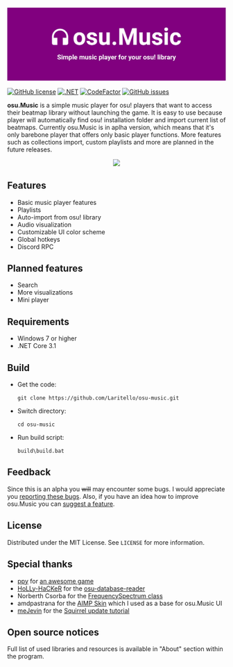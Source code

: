 ![osu.Music](https://github.com/Laritello/osu-music/blob/main/.github/README/header.jpg?raw=true)

[![GitHub license](https://img.shields.io/github/license/Laritello/osu-music)](https://github.com/Laritello/osu-music/blob/main/LICENSE)
[![.NET](https://github.com/Laritello/osu-music/actions/workflows/dotnet.yml/badge.svg)](https://github.com/Laritello/osu-music/actions/workflows/dotnet.yml)
[![CodeFactor](https://www.codefactor.io/repository/github/laritello/osu-music/badge)](https://www.codefactor.io/repository/github/laritello/osu-music)
[![GitHub issues](https://img.shields.io/github/issues/Laritello/osu-music)](https://github.com/Laritello/osu-music/issues)

**osu.Music** is a simple music player for osu! players that want to access their beatmap library without launching the game. It is easy to use because player will automatically find osu! installation folder and import current list of beatmaps. Currently osu.Music is in aplha version, which means that it's only barebone player that offers only basic player functions. More features such as collections import, custom playlists and more are planned in the future releases.

<p align="center">
  <img width=800 src="https://i.imgur.com/lfU1TfU.png">
</p>

## Features

* Basic music player features
* Playlists
* Auto-import from osu! library
* Audio visualization
* Customizable UI color scheme
* Global hotkeys
* Discord RPC

## Planned features

* Search
* More visualizations
* Mini player

## Requirements

* Windows 7 or higher
* .NET Core 3.1

## Build

* Get the code:
    ```
    git clone https://github.com/Laritello/osu-music.git
    ```
* Switch directory:
    ```
    cd osu-music
    ```
* Run build script: 
    ```
    build\build.bat
    ```
## Feedback

Since this is an alpha you ~~will~~ may encounter some bugs. I would appreciate you <a href="https://github.com/laritello/osu-music/issues">reporting these bugs</a>. Also, if you have an idea how to improve osu.Music you can <a href="https://github.com/laritello/osu-music/issues">suggest a feature</a>.

## License

Distributed under the MIT License. See `LICENSE` for more information.

## Special thanks
* <a href="https://github.com/ppy">ppy</a> for <a href="https://osu.ppy.sh/home">an awesome game</a>
* <a href="https://github.com/HoLLy-HaCKeR">HoLLy-HaCKeR</a> for the <a href="https://github.com/HoLLy-HaCKeR/osu-database-reader">osu-database-reader</a> 
* Norberth Csorba for the <a href="https://stackoverflow.com/questions/55599743/naudio-fft-returns-small-and-equal-magnitude-values-for-all-frequencies">FrequencySpectrum class</a>
* amdpastrana for the <a href="https://www.aimp.ru/forum/index.php?topic=60001.0">AIMP Skin</a> which I used as a base for osu.Music UI
* <a href="https://github.com/meJevin">meJevin</a> for the <a href="https://www.youtube.com/watch?v=nwsEi0JZM3k">Squirrel update tutorial</a>

## Open source notices
Full list of used libraries and resources is available in "About" section within the program.
